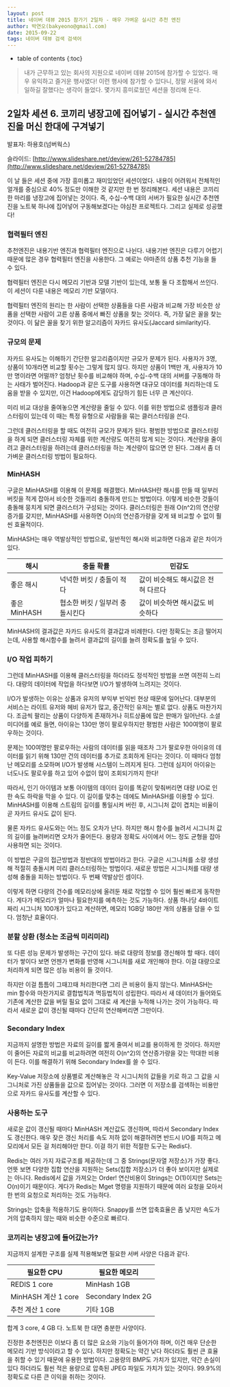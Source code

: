 ```yaml
---
layout: post
title: 네이버 데뷰 2015 참가기 2일차 - 매우 가벼운 실시간 추천 엔진
author: 박연오(bakyeono@gmail.com)
date: 2015-09-22
tags: 네이버 데뷰 검색 검색어
---
```

* table of contents
{:toc}

> 내가 근무하고 있는 회사의 지원으로 네이버 데뷰 2015에 참가할 수 있었다. 매우 유익하고 즐거운 행사였다! 이런 행사에 참가할 수 있다니, 정말 서울에 와서 일하길 잘했다는 생각이 들었다. 몇가지 흥미로웠던 세션을 정리해 둔다.

## 2일차 세션 6. 코끼리 냉장고에 집어넣기 - 실시간 추천엔진을 머신 한대에 구겨넣기

발표자: 하용호(넘버웍스)

슬라이드: [http://www.slideshare.net/deview/261-52784785](http://www.slideshare.net/deview/261-52784785)

이 날 들은 세션 중에 가장 흥미롭고 재미있었던 세션이었다. 내용이 어려워서 전체적인 얼개를 중심으로 40% 정도만 이해한 것 같지만 한 번 정리해본다. 세션 내용은 코끼리 한 마리를 냉장고에 집어넣는 것이다. 즉, 수십-수백 대의 서버가 필요한 실시간 추천엔진을 노트북 하나에 집어넣어 구동해보겠다는 야심찬 프로젝트다. 그리고 실제로 성공했다!

### 협력필터 엔진

추천엔진은 내용기반 엔진과 협력필터 엔진으로 나뉜다. 내용기반 엔진은 다루기 어렵기 때문에 많은 경우 협력필터 엔진을 사용한다. 그 예로는 아마존의 상품 추천 기능을 들 수 있다.

협력필터 엔진은 다시 메모리 기반과 모델 기반이 있는데, 보통 둘 다 조합해서 쓰인다. 이 세션이 다룬 내용은 메모리 기반 모델이다.

협력필터 엔진의 원리는 한 사람이 선택한 상품들을 다른 사람과 비교해 가장 비슷한 상품을 선택한 사람이 고른 상품 중에서 빠진 상품을 찾는 것이다. 즉, 가장 닮은 꼴을 찾는 것이다. 이 닮은 꼴을 찾기 위한 알고리즘이 자카드 유사도(Jaccard similarity)다.

### 규모의 문제

자카드 유사도는 이해하기 간단한 알고리즘이지만 규모가 문제가 된다. 사용자가 3명, 상품이 10개라면 비교할 횟수는 그렇게 많지 않다. 하지만 상품이 1백만 개, 사용자가 10만 명이라면 어떨까? 엄청난 횟수를 비교해야 하며, 수십-수백 대의 서버를 구동해야 하는 사태가 벌어진다. Hadoop과 같은 도구를 사용하면 대규모 데이터를 처리하는데 도움을 받을 수 있지만, 이건 Hadoop에게도 감당하기 힘든 너무 큰 계산이다.

미리 비교 대상을 줄여놓으면 계산량을 줄일 수 있다. 이를 위한 방법으로 샘플링과 클러스터링이 있는데 이 때는 특정 유형으로 사람들을 묶는 클러스터링을 쓴다.

그런데 클러스터링을 할 때도 여전히 규모가 문제가 된다. 평범한 방법으로 클러스터링을 하게 되면 클러스터링 자체를 위한 계산량도 여전히 많게 되는 것이다. 계산량을 줄이려고 클러스터링을 하려는데 클러스터링을 하는 계산량이 많으면 안 된다. 그래서 좀 더 가벼운 클러스터링 방법이 필요하다.

### MinHASH

구글은 MinHASH를 이용해 이 문제를 해결했다. MinHASH란 해시를 만들 때 일부러 버킷을 적게 잡아서 비슷한 것들끼리 충돌하게 만드는 방법이다. 이렇게 비슷한 것들이 충돌해 뭉치게 되면 클러스터가 구성되는 것이다. 클러스터링은 원래 O(n^2)의 연산량증가를 갖지만, MinHASH를 사용하면 O(n)의 연산증가량을 갖게 돼 비교할 수 없이 훨씬 효율적이다.

MinHASH는 매우 역발상적인 방법으로, 일반적인 해시와 비교하면 다음과 같은 차이가 있다.

 해시| 충돌 확률 | 민감도
---- | ---- | ----
좋은 해시 | 넉넉한 버킷 / 충돌이 적다 | 값이 비슷해도 해시값은 전혀 다르다
좋은 MinHASH | 협소한 버킷 / 일부러 충돌시킨다 | 값이 비슷하면 해시값도 비슷하다

MinHASH의 결과값은 자카드 유사도의 결과값과 비례한다. 다만 정확도는 조금 떨어지는데, 사용할 해시함수를 늘려서 결과값의 길이를 늘려 정확도를 높일 수 있다.

### I/O 작업 피하기

그런데 MinHASH를 이용해 클러스터링을 하더라도 정석적인 방법을 쓰면 여전히 느리다. 대량의 데이터에 작업을 하다보면 I/O가 발생하여 느려지는 것이다.

I/O가 발생하는 이유는 상품과 유저의 부익부 빈익빈 현상 때문에 일어난다. 대부분의 서비스는 라이트 유저와 헤비 유저가 많고, 중간적인 유저는 별로 없다. 상품도 마찬가지다. 조금씩 팔리는 상품이 다양하게 존재하거나 히트상품에 많은 판매가 일어난다. 소셜 미디어를 예로 들면, 아이유는 130만 명이 팔로우하지만 평범한 사람은 100여명이 팔로우하는 것이다.

문제는 100여명만 팔로우하는 사람의 데이터를 읽을 때조차 그가 팔로우한 아이유의 데이터를 읽기 위해 130만 건의 데이터를 추가로 조회하게 된다는 것이다. 이 때마다 엄청난 메모리를 소모하며 I/O가 발생해 시스템이 느려지게 된다. 그런데 심지어 아이유는 너도나도 팔로우를 하고 있어 수없이 많이 조회되기까지 한다!

따라서, 인기 아이템과 보통 아이템의 데이터 길이를 똑같이 맞춰버리면 대량 I/O로 인한 속도 하락을 막을 수 있다. 이 길이를 맞추는 데에도 MinHASH를 이용할 수 있다. MinHASH를 이용해 스트림의 길이를 통일시켜 버린 후, 시그니처 값이 겹치는 비율이 곧 자카드 유사도 값이 된다.

물론 자카드 유사도와는 어느 정도 오차가 난다. 하지만 해시 함수를 늘려서 시그니처 값의 길이를 늘려버리면 오차가 줄어든다. 용량과 정확도 사이에서 어느 정도 균형을 잡아 사용하면 되는 것이다.

이 방법은 구글의 접근방법과 정반대의 방법이라고 한다. 구글은 시그니처를 소량 생성해 적절히 충돌시켜 미리 클러스터링하는 방법이다. 새로운 방법은 시그니처를 대량 생성해 충돌을 피하는 방법이다. 두 번째 역발상인 셈이다.

이렇게 하면 다량의 건수를 메모리상에 올려둔 채로 작업할 수 있어 훨씬 빠르게 동작한다. 게다가 메모리가 얼마나 필요한지를 예측하는 것도 가능하다. 상품 하나당 4바이트짜리 시그니처 100개가 있다고 계산하면, 메모리 1GB당 180만 개의 상품을 담을 수 있다. 엄청난 효율이다.

### 분할 상환 (청소는 조금씩 미리미리)

또 다른 성능 문제가 발생하는 구간이 있다. 바로 대량의 정보를 갱신해야 할 때다. 데이터가 쌓이다 보면 언젠가 변화를 반영해 시그니처를 새로 개인해야 한다. 이걸 대량으로 처리하게 되면 많은 성능 비용이 들 것이다.

하지만 이걸 틈틈이 그때끄때 처리한다면 그리 큰 비용이 들지 않는다. MinHASH는 min 함수와 마찬가지로 결합법칙과 멱등법칙이 성립한다. 따라서 새 데이터가 들어와도 기존에 계산한 값을 버릴 필요 없이 그대로 새 계산을 누적해 나가는 것이 가능하다. 따라서 새로운 값이 갱신될 때마다 간단히 연산해버리면 그만이다.

### Secondary Index

지금까지 설명한 방법은 자료의 길이를 짧게 줄여서 비교를 용이하게 한 것이다. 하지만 이 줄어든 자료의 비교를 비교하려면 여전히 O(n^2)의 연산증가량을 갖는 막대한 비용이 든다. 이를 해결하기 위해 Secondary Index를 쓸 수 있다.

Key-Value 저장소에 상품별로 계산해놓은 각 시그니처의 값들을 키로 하고 그 값을 시그니처로 가진 상품들을 값으로 집어넣는 것이다. 그러면 이 저장소를 검색하는 비용만으로 자카드 유사도를 계산할 수 있다.

### 사용하는 도구

새로운 값이 갱신될 때마다 MinHASH 계산값도 갱신하며, 따라서 Secondary Index도 갱신한다. 매우 잦은 갱신 처리를 속도 저하 없이 해결하려면 반드시 I/O를 피하고 메모리에서 모든 걸 처리해야만 한다. 이걸 하기 위한 적절한 도구는 Redis다.

Redis는 여러 가지 자료구조를 제공하는데 그 중 Strings(문자열 저장소)가 가장 좋다. 언뜻 보면 다양한 집합 연산을 지원하는 Sets(집합 저장소)가 더 좋아 보이지만 실제로는 아니다. Redis에서 값을 가져오는 Order! 연산비용이 Strings는 O(1)이지만 Sets는 O(n)이기 때문이다. 게다가 Redis는 Mget 명령을 지원하기 때문에 여러 요청을 모아서 한 번의 요청으로 처리하는 것도 가능하다.

Strings는 압축을 적용하기도 용이하다. Snappy를 쓰면 압축효율은 좀 낮지만 속도가 거의 압축하지 않는 때와 비슷한 수준으로 빠르다.

### 코끼리는 냉장고에 들어갔는가?

지금까지 설계한 구조를 실제 적용해보면 필요한 서버 사양은 다음과 같다.

필요한 CPU | 필요한 메모리
---- | -----
REDIS 1 core | MinHash 1GB
MinHASH 계산 1 core | Secondary Index 2G
추천 계산 1 core | 기타 1GB

합계 3 core, 4 GB 다. 노트북 한 대면 충분한 사양이다.

진정한 추천엔진은 이보다 좀 더 많은 요소와 기능이 들어가야 하며, 이건 매우 단순한 메모리 기반 방식이라고 할 수 있다. 하지만 정확도는 약간 낮다 하더라도 훨씬 큰 효율을 취할 수 있기 때문에 유용한 방법이다. 고용량의 BMP도 가치가 있지만, 약간 손실이 있다 하더라도 훨씬 적은 용량으로 압축된 JPEG 파일도 가치가 있는 것이다. 99.9%의 정확도로 다른 큰 이익을 취하는 것이다.
